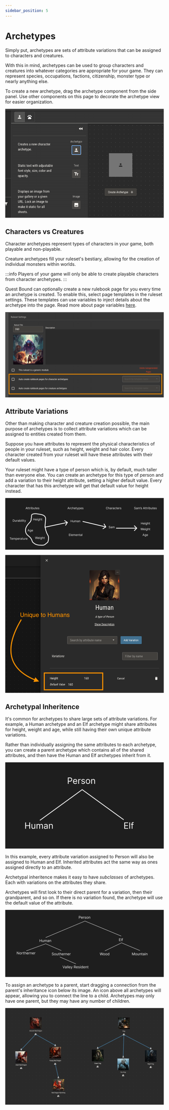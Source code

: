 ```yaml
---
sidebar_position: 5
---
```


# Archetypes

Simply put, archetypes are sets of attribute variations that can be assigned to characters and creatures.

With this in mind, archetypes can be used to group characters and creatures into whatever categories are appropriate for your game. They can represent species, occupations, factions, citizenship, monster type or nearly anything else.

To create a new archetype, drag the archetype component from the side panel. Use other components on this page to decorate the archetype view for easier organization.

![img](./img/create-archetype.png)

## Characters vs Creatures

Character archetypes represent types of characters in your game, both playable and non-playable.

Creature archetypes fill your ruleset's bestiary, allowing for the creation of individual monsters within worlds.

:::info
Players of your game will only be able to create playable characters from character archetypes.
:::

Quest Bound can optionally create a new rulebook page for you every time an archetype is created. To enable this, select page templates in the ruleset settings. These templates can use variables
to inject details about the archetype into the page. Read more about page variables [here](./rulebook#variables).

![img](./img/auto-create-archetype.png)

## Attribute Variations

Other than making character and creature creation possible, the main purpose of archetypes is to collect attribute variations which can be assigned to entities created from them.

Suppose you have attributes to represent the physical characteristics of people in your ruleset, such as height, weight and hair color. Every character created from your ruleset will
have these attributes with their default values.

Your ruleset might have a type of person which is, by default, much taller than everyone else. You can create an archetype for this type of person and add a variation to their height attribute, setting
a higher default value. Every character that has this archetype will get that default value for height instead.

![img](./img/assign-attributes.png)

![img](./img/attribute-variation.png)

## Archetypal Inheritence

It's common for archetypes to share large sets of attribute variations. For example, a Human archetype and an Elf archetype might share attributes for height, weight and age, while still having their own unique attribute variations.

Rather than individually assigning the same attributes to each archetype, you can create a parent archetype which contains all of the shared attributes, and then have the Human and Elf archetypes inherit from it.

![img](./img/inherit.png)

In this example, every attribute variation assigned to Person will also be assigned to Human and Elf. Inherited attributes act the same way as ones assigned directly to an attribute.

Archetypal inheritence makes it easy to have _subclasses_ of archetypes. Each with variations on the attributes they share.

Archetypes will first look to their direct parent for a variation, then their grandparent, and so on. If there is no variation found, the archetype will use the default value of the attribute.

![img](./img/multiple-inherit.png)

To assign an archetype to a parent, start dragging a connection from the parent's inheritance icon below its image. An icon above all archetypes will appear, allowing you to connect the line to a child. Archetypes may only have one parent, but they
may have any number of children.

![img](./img/creature-archetype-inheritance.png)
